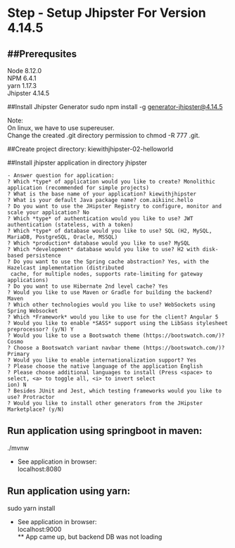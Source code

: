 # Step - Setup Jhipster For Version 4.14.5

##Prerequsites
-------------
Node 8.12.0<br/>
NPM 6.4.1<br/>
yarn 1.17.3<br/>
Jhipster 4.14.5<br/>


##Install Jhipster Generator
sudo npm install -g generator-jhipster@4.14.5

Note:<br/> 
On linux, we have to use supereuser.<br/>
Change the created .git directory permission to chmod -R 777 .git.


##Create project directory:
kiewithjhipster-02-helloworld


##Install jhipster application in directory
jhipster

```
- Answer question for application:
? Which *type* of application would you like to create? Monolithic application (recommended for simple projects)
? What is the base name of your application? kiewithjhipster
? What is your default Java package name? com.aikiinc.hello
? Do you want to use the JHipster Registry to configure, monitor and scale your application? No
? Which *type* of authentication would you like to use? JWT authentication (stateless, with a token)
? Which *type* of database would you like to use? SQL (H2, MySQL, MariaDB, PostgreSQL, Oracle, MSSQL)
? Which *production* database would you like to use? MySQL
? Which *development* database would you like to use? H2 with disk-based persistence
? Do you want to use the Spring cache abstraction? Yes, with the Hazelcast implementation (distributed
 cache, for multiple nodes, supports rate-limiting for gateway applications)
? Do you want to use Hibernate 2nd level cache? Yes
? Would you like to use Maven or Gradle for building the backend? Maven
? Which other technologies would you like to use? WebSockets using Spring Websocket
? Which *Framework* would you like to use for the client? Angular 5
? Would you like to enable *SASS* support using the LibSass stylesheet preprocessor? (y/N) Y
? Would you like to use a Bootswatch theme (https://bootswatch.com/)? Cosmo
? Choose a Bootswatch variant navbar theme (https://bootswatch.com/)? Primary
? Would you like to enable internationalization support? Yes
? Please choose the native language of the application English
? Please choose additional languages to install (Press <space> to select, <a> to toggle all, <i> to invert select
ion) N
? Besides JUnit and Jest, which testing frameworks would you like to use? Protractor
? Would you like to install other generators from the JHipster Marketplace? (y/N) 
```

## Run application using springboot in maven:
./mvnw<br/>
- See application in browser:<br/>
localhost:8080


## Run application using yarn:
sudo yarn install<br/>
- See application in browser:<br/>
localhost:9000<br/>
** App came up, but backend DB was not loading


